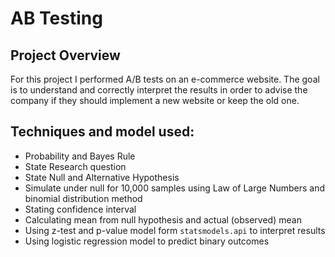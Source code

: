 # AB Testing

## Project Overview
For this project I performed A/B tests on an e-commerce website. The goal is to understand and correctly interpret the results in order to advise the company if they should implement a new website or keep the old one. 

## Techniques and model used:

- Probability and Bayes Rule
- State Research question
- State Null and Alternative Hypothesis
- Simulate under null for 10,000 samples using Law of Large Numbers and binomial distribution method
- Stating confidence interval
- Calculating mean from null hypothesis and actual (observed) mean
- Using z-test and p-value model form `statsmodels.api` to interpret results
- Using logistic regression model to predict binary outcomes

